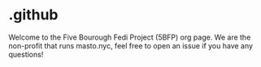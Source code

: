 # .github

Welcome to the Five Bourough Fedi Project (5BFP) org page. We are the non-profit that runs masto.nyc, feel free to open an issue if you have any questions!
